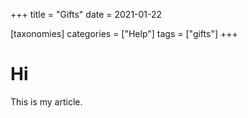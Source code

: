 +++
title = "Gifts"
date = 2021-01-22

[taxonomies]
categories = ["Help"]
tags = ["gifts"]
+++

# Hi

This is my article.
